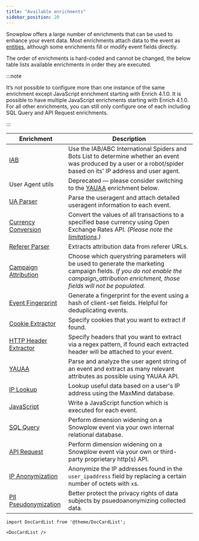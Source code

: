 ```yaml
---
title: "Available enrichments"
sidebar_position: 20
---
```



Snowplow offers a large number of enrichments that can be used to enhance your event data. Most enrichments attach data to the event as [entities](/docs/understanding-your-pipeline/entities/index.md), although some enrichments fill or modify event fields directly.

The order of enrichments is hard-coded and cannot be changed, the below table lists available enrichments in order they are executed.

:::note

It’s not possible to configure more than one instance of the same enrichment except JavaScript enrichment starting with Enrich 4.1.0. It is possible to have multiple JavaScript enrichments starting with Enrich 4.1.0. For all other enrichments, you can still only configure one of each including SQL Query and API Request enrichments.

:::


| Enrichment                                                                                                         | Description                                                                                                                                                                                                                    |
| ------------------------------------------------------------------------------------------------------------------ | ------------------------------------------------------------------------------------------------------------------------------------------------------------------------------------------------------------------------------ |
| [IAB](/docs/enriching-your-data/available-enrichments/iab-enrichment/index.md)                                     | Use the IAB/ABC International Spiders and Bots List to determine whether an event was produced by a user or a robot/spider based on its' IP address and user agent.                                                            |
| User Agent utils                                                                                                   | Deprecated — please consider switching to the [YAUAA](/docs/enriching-your-data/available-enrichments/yauaa-enrichment/index.md) enrichment below.                                                                             |
| [UA Parser](/docs/enriching-your-data/available-enrichments/ua-parser-enrichment/index.md)                         | Parse the useragent and attach detailed useragent information to each event.                                                                                                                                                   |
| [Currency Conversion](/docs/enriching-your-data/available-enrichments/currency-conversion-enrichment/index.md)     | Convert the values of all transactions to a specified base currency using Open Exchange Rates API. *(Please note the [limitations](/docs/enriching-your-data/available-enrichments/currency-conversion-enrichment/index.md).)* |
| [Referer Parser](/docs/enriching-your-data/available-enrichments/referrer-parser-enrichment/index.md)              | Extracts attribution data from referer URLs.                                                                                                                                                                                   |
| [Campaign Attribution](/docs/enriching-your-data/available-enrichments/campaign-attribution-enrichment/index.md)   | Choose which querystring parameters will be used to generate the marketing campaign fields. *If you do not enable the campaign_attribution enrichment, those fields will not be populated.*                                    |
| [Event Fingerprint](/docs/enriching-your-data/available-enrichments/event-fingerprint-enrichment/index.md)         | Generate a fingerprint for the event using a hash of client-set fields. Helpful for deduplicating events.                                                                                                                      |
| [Cookie Extractor](/docs/enriching-your-data/available-enrichments/cookie-extractor-enrichment/index.md)           | Specify cookies that you want to extract if found.                                                                                                                                                                             |
| [HTTP Header Extractor](/docs/enriching-your-data/available-enrichments/http-header-extractor-enrichment/index.md) | Specify headers that you want to extract via a regex pattern, if found each extracted header will be attached to your event.                                                                                                   |
| [YAUAA](/docs/enriching-your-data/available-enrichments/yauaa-enrichment/index.md)                                 | Parse and analyze the user agent string of an event and extract as many relevant attributes as possible using YAUAA API.                                                                                                       |
| [IP Lookup](/docs/enriching-your-data/available-enrichments/ip-lookup-enrichment/index.md)                         | Lookup useful data based on a user's IP address using the MaxMind database.                                                                                                                                                    |
| [JavaScript](/docs/enriching-your-data/available-enrichments/custom-javascript-enrichment/index.md)                | Write a JavaScript function which is executed for each event.                                                                                                                                                                  |
| [SQL Query](/docs/enriching-your-data/available-enrichments/custom-sql-enrichment/index.md)                        | Perform dimension widening on a Snowplow event via your own internal relational database.                                                                                                                                      |
| [API Request](/docs/enriching-your-data/available-enrichments/custom-api-request-enrichment/index.md)              | Perform dimension widening on a Snowplow event via your own or third-party proprietary http(s) API.                                                                                                                            |
| [IP Anonymization](/docs/enriching-your-data/available-enrichments/ip-anonymization-enrichment/index.md)           | Anonymize the IP addresses found in the `user_ipaddress` field by replacing a certain number of octets with `x`s.                                                                                                              |
| [PII Pseudonymization](/docs/enriching-your-data/available-enrichments/pii-pseudonymization-enrichment/index.md)   | Better protect the privacy rights of data subjects by psuedoanonymizing collected data.                                                                                                                                        |



```mdx-code-block
import DocCardList from '@theme/DocCardList';

<DocCardList />
```
